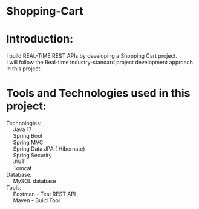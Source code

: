 # Shopping-Cart
# Introduction:
I build REAL-TIME REST APIs by developing a Shopping Cart project. <br />
I will follow the Real-time industry-standard project development approach in this project. <br />

# Tools and Technologies used in this project:
Technologies: <br />
  &emsp; Java 17 <br />
  &emsp; Spring Boot <br />
  &emsp; Spring MVC <br />
  &emsp; Spring Data JPA ( Hibernate) <br />
  &emsp; Spring Security <br />
  &emsp; JWT <br />
  &emsp; Tomcat <br />
Database: <br />
  &emsp; MySQL database <br />
Tools: <br />
  &emsp; Postman - Test REST API <br />
  &emsp; Maven - Build Tool <br />   
  
